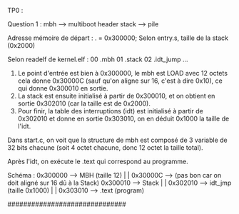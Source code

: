 TP0 :

Question 1 :
mbh --> multiboot header
stack --> pile

Adresse mémoire de départ : . = 0x300000;
Selon entry.s, taille de la stack (0x2000)

Selon readelf de kernel.elf :
00	.mbh
01	.stack
02	.idt_jump ...

1. Le point d'entrée est bien à 0x300000, le mbh est LOAD avec 12 octets cela donne 0x30000C (sauf qu'on aligne sur 16, c'est à dire 0x10), ce qui donne 0x300010 en sortie.
2. La stack est ensuite initialisé à partir de 0x300010, et on obtient en sortie 0x302010 (car la taille est de 0x2000).
3. Pour finir, la table des interruptions (idt) est initialisé à partir de 0x302010 et donne en sortie 0x303010, on en déduit 0x1000 la taille de l'idt.

Dans start.c, on voit que la structure de mbh est composé de 3 variable de 32 bits chacune (soit 4 octet chacune, donc 12 octet la taille total).

Après l'idt, on exécute le .text qui correspond au programme.

Schéma :
0x300000 --> MBH (taille 12)
	  |
	  |
0x30000C --> (pas bon car on doit aligné sur 16 dû à la Stack)
0x300010 --> Stack
	  |
	  |
0x302010 --> idt_jmp (taille 0x1000)
	  |
	  |
0x303010 --> .text (program)

##############################


